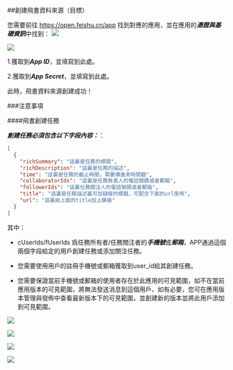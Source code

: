 ##創建飛書資料來源（目標）

您需要前往 https://open.feishu.cn/app 找到對應的應用，並在應用的***憑證與基礎資訊***中找到：
![](https://tapdata-bucket-01.oss-cn-beijing.aliyuncs.com/lark/step_0.PNG)

![](https://tapdata-bucket-01.oss-cn-beijing.aliyuncs.com/lark/step_1.PNG)

1.獲取到***App ID***，並填寫到此處。

2.獲取到***App Secret***，並填寫到此處。

此時，飛書資料來源創建成功！

###注意事項

####飛書創建任務

***創建任務必須包含以下字段內容：***：

```json
[
  {
    "richSummary": "這裏是任務的標題",
    "richDescription": "這裏是任務的描述",
    "time": "這裏是任務的截止時間，需要傳進來時間戳",
    "collaboratorIds": "這裏是任務負責人的電話號碼或者郵箱",
    "followerIds": "這裏任務關注人的電話號碼或者郵箱",
    "title": "這裏是任務描述裏可加鏈接的標題，可配合下面的url使用",
    "url": "這裏給上面的title加上鍊接"
  }
]
```

其中：
- cUserIds/fUserIds 爲任務所有者/任務關注者的***手機號***或***郵箱***，APP通過這個兩個字段給定的用戶創建任務或添加關注任務。

- 您需要使用用戶的註冊手機號或郵箱獲取到user_id給其創建任務。

- 您需要保證當前手機號或郵箱的使用者存在於此應用的可見範圍，如不在當前應用版本的可見範圍，將無法發送消息到這個用戶，如有必要，您可在應用版本管理與發佈中查看最新版本下的可見範圍，並創建新的版本並將此用戶添加到可見範圍。

![](https://tapdata-bucket-01.oss-cn-beijing.aliyuncs.com/FeiShu/doc/version.PNG)

![](https://tapdata-bucket-01.oss-cn-beijing.aliyuncs.com/FeiShu/doc/rang.PNG)

![](https://tapdata-bucket-01.oss-cn-beijing.aliyuncs.com/FeiShu/doc/createdVersion.PNG)

![](https://tapdata-bucket-01.oss-cn-beijing.aliyuncs.com/FeiShu/doc/modifyRang.PNG)